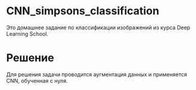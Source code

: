 # CNN_simpsons_classification

Это домашнее задание по классификации изображений из курса Deep Learning School.

# Решение
Для решения задачи проводится аугментация данных и применяется CNN, обученная с нуля.

